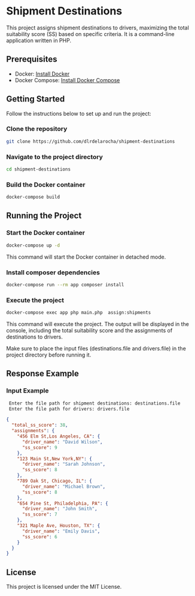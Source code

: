 # Shipment Destinations

This project assigns shipment destinations to drivers, maximizing the total suitability score (SS) based on specific criteria. It is a command-line application written in PHP.

## Prerequisites

- Docker: [Install Docker](https://docs.docker.com/get-docker/)
- Docker Compose: [Install Docker Compose](https://docs.docker.com/compose/install/)

## Getting Started

Follow the instructions below to set up and run the project:

### Clone the repository

```bash
git clone https://github.com/dlrdelarocha/shipment-destinations
```

### Navigate to the project directory

```bash
cd shipment-destinations
```

### **Build the Docker container**

```bash
docker-compose build
```

## Running the Project

### Start the Docker container

```bash
docker-compose up -d
```
This command will start the Docker container in detached mode.

### Install composer dependencies

```bash
docker-compose run --rm app composer install 
```

### Execute the project
```bash
docker-compose exec app php main.php  assign:shipments
```
This command will execute the project. The output will be displayed in the console, including the total suitability score and the assignments of destinations to drivers.

Make sure to place the input files (destinations.file and drivers.file) in the project directory before running it.

## Response Example
### Input Example
```bash
 Enter the file path for shipment destinations: destinations.file
 Enter the file path for drivers: drivers.file
```

```json
{
  "total_ss_score": 38,
  "assignments": {
    "456 Elm St,Los Angeles, CA": {
      "driver_name": "David Wilson",
      "ss_score": 9
    },
    "123 Main St,New York,NY": {
      "driver_name": "Sarah Johnson",
      "ss_score": 8
    },
    "789 Oak St, Chicago, IL": {
      "driver_name": "Michael Brown",
      "ss_score": 8
    },
    "654 Pine St, Philadelphia, PA": {
      "driver_name": "John Smith",
      "ss_score": 7
    },
    "321 Maple Ave, Houston, TX": {
      "driver_name": "Emily Davis",
      "ss_score": 6
    }
  }
}
```

## License

This project is licensed under the MIT License.